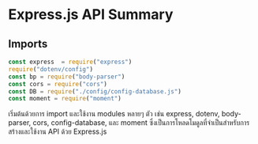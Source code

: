 # Express.js API Summary

## Imports

```javascript
const express  = require("express")
require("dotenv/config")
const bp = require("body-parser")
const cors = require("cors")
const DB = require("./config/config-database.js")
const moment = require("moment")
```

เริ่มต้นด้วยการ import และใช้งาน modules หลายๆ ตัว เช่น express, dotenv, body-parser, cors, config-database, และ moment ซึ่งเป็นการโหลดโมดูลที่จำเป็นสำหรับการสร้างและใช้งาน API ด้วย Express.js